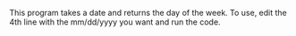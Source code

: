 This program takes a date and returns the day of the week.
To use, edit the 4th line with the mm/dd/yyyy you want and run the code.
